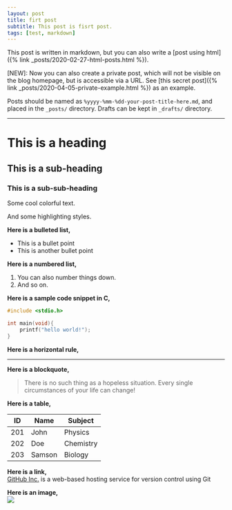 ```yaml
---
layout: post
title: firt post
subtitle: This post is fisrt post.
tags: [test, markdown]
---
```


This post is written in markdown, but you can also write a [post using html]({% link _posts/2020-02-27-html-posts.html %}).

<span class="color-red">[NEW]:</span> Now you can also create a private post, which will not be visible on the blog homepage, but is accessible via a URL. See [this secret post]({% link _posts/2020-04-05-private-example.html %}) as an example.

Posts should be named as `%yyyy-%mm-%dd-your-post-title-here.md`, and placed in the `_posts/` directory. Drafts can be kept in `_drafts/` directory.

-------------

# This is a heading
## This is a sub-heading
### This is a sub-sub-heading

<span class="color-blue">Some</span>
<span class="color-green">cool</span>
<span class="color-orange">colorful</span>
<span class="color-red">text.</span><br>

<span class="highlight-blue">And</span>
<span class="highlight-green">some</span>
<span class="highlight-orange">highlighting</span>
<span class="highlight-red">styles.</span>

**Here is a bulleted list,**
 - This is a bullet point
 - This is another bullet point


**Here is a numbered list,**
1. You can also number things down.
2. And so on.

**Here is a sample code snippet in C,**
```C
#include <stdio.h>

int main(void){
    printf("hello world!");
}
```

**Here is a horizontal rule,**

--------------

**Here is a blockquote,**

> There is no such thing as a hopeless situation. Every single 
> circumstances of your life can change!

**Here is a table,**

ID  | Name   | Subject
----|--------|--------
201 | John   | Physics
202 | Doe    | Chemistry
203 | Samson | Biology

**Here is a link,**<br>
[GitHub Inc.](https://github.com) is a web-based hosting service
for version control using Git

**Here is an image,**<br>
![](../../../..//assets/autumn.jpg)

